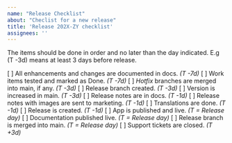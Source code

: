 ```yaml
---
name: "Release Checklist"
about: "Checlist for a new release"
title: 'Release 202X-ZY checklist'
assignees: ''
---
```

The items should be done in order and no later than the day indicated. E.g (T -3d) means at least 3 days before release.

[ ] All enhancements and changes are documented in docs. _(T -7d)_
[ ] Work items tested and marked as Done. _(T -7d)_
[ ] _Hotfix_ branches are merged into main, if any. _(T -3d)_
[ ] Release branch created. _(T -3d)_
[ ] Version is increased in main. _(T -3d)_
[ ] Release notes are in docs. _(T -1d)_
[ ] Release notes with images are sent to marketing. _(T -1d)_
[ ] Translations are done. _(T -1d)_
[ ] Release is created. _(T -1d)_
[ ] App is published and live. _(T = Release day)_
[ ] Documentation published live. _(T = Release day)_
[ ] Release branch is merged into main. _(T = Release day)_
[ ] Support tickets are closed. _(T +3d)_
